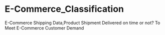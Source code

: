 # E-Commerce_Classification
E-Commerce Shipping Data,Product Shipment Delivered on time or not? To Meet E-Commerce Customer Demand
